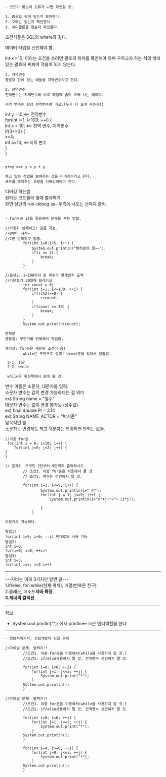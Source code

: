 ```
- 코드가 맞는데 오류가 나면 확인할 것.

1. 중괄호 짝이 맞는지 확인한다.
2. 오타는 없는지 확인한다.
3. 세미콜론을 했는지 확인한다.
```

조건식들은 SQL의 where와 같다.

데이터 타입을 선언해야 함.

int x =10; 이라는 조건을 쓰려면 괄호의 위치를 확인해야 하며
구하고자 하는 식의 밖에있는 괄호에 써봐야 적용이 되지 않는다.


```
1. 지역변수  
중괄호 안에 있는 애들을 지역변수라고 한다.  

2. 전역변수
전역변수는 지역변수와 비교 했을때 좀더 오래 사는 애이다.  

지역 변수는 항상 전역변수랑 비교.(누가 더 오래 사는지!)
```

int y =10;<== 전역변수  
for(int i=1; i<100; ++i) {  
    int x = 10; <== 전역 변수, 지역변수  
    if(3==3) {  
        x=4;  
        int a=10; <==지역 변수  
    }  
}  
```

y+=y ==> y = y + y

하고 있는 작업을 보여주는 것을 디버깅이라고 한다.
코드를 추적하는 과정을 디버깅이라고 한다.

```
디버깅 하는법  
원하는 코드줄에 옆에 벌레찍기.  
화면 상단의 run-debug as- 우측에 나오는 선택지 클릭.
```

- for문과 if를 활용하여 문제를 푸는 방법.

//자동차 브레이크! 같은 기능.  
//0부터 시작~  
//2번 반복하고 멈춤.  
		for(int i=0;i<5; i++) {  
			System.out.println("밤하늘의 펄~~");  
			if(i == 2) {  
				break;
			}
		}

//문제2. 1~100까지 중 짝수가 몇개인지 출력  
//카운트가 30일때 브레이크  
		int count = 0;  
		for(int i=1; i<=100; ++i) {  
			if((i%2)==0) {  
				++count;  
			}
			if(count == 30) {  
				break;  
			}
		}
		System.out.println(count);
```	
```
반복문  
공통점: 무언가를 반복해서 작업함.  

차이점: for문은 제한된 조건이 옴!  
        while은 무한으로 실행! break문을 걸어서 탈출함.

 2-1. for  
 2-2. while

 while은 통신쪽에서 보게 될 것.

```
 변수 이름은 소문자, 대문자를 입력.  
 소문자 변수는 값이 변경 가능하다는 걸 의미  
 ex) String name = "철수"  
 대문자 변수는 값이 변경 불가능 (상수값)  
ex) final double PI = 3.14    
ex) String NAME_ACTOR = "박서준"  
암묵적인 룰 .  
소문자는 변경해도 되고 대문자는 변경하면 안되는 값들.  
```
//이중 for문
 for(int i = 0; i<10; i++) {
	for(int j=0; j<2; j++) {
}
}  

// 문제1. 구구단 2단부터 9단까지 출력하시오.
		// 조건1. 이중 for문을 사용해서 풀 것.
		// 조건2. 변수는 선언하지 말 것.
			
		for(int i=2; i<=9; i++) {
				System.out.println(i+" 단");
				for(int j = 1; j<=9; j++) {
					System.out.println(i+"x"+j+"="+ (i*j));
					
				}
			}

이렇게도 가능하다.

방법1)  
for(int i=9; i>0; --i) 반대로도 사용 가능  
방법2)  
int i=0;  
for(i=0; i<0; ++i>)  
방법3)  
int x=5;  
for(int i=x; i<5 i++)
```
---
---자바는 아래 3가지만 알면 끝---  
1.if/else, for, while(현재 위치), 배열(반복문 친구)  
2.클래스, 메소드**자바 특징  
3.제네릭 컬렉션**

---
정보
 - System.out.println(""); 에서 println<== ln은 엔터역할을 한다.

---

```
- 정보처리기사, 신입개발자 단골 문제  

//파이널 문제. 별찍기!!  
		//조건1. 이중 for문을 이용해서(while을 사용하지 말 것.)
		//조건2. if/else사용하지 말 것, 전역변수 선언하지 말 것.

		for(int i=0; i<6; ++i) {
			for(int j=1; j<=i; ++j) {
				System.out.print("*");
			}
		System.out.println();
		}
```

```
//파이널 문제. 별찍기!!
		//조건1. 이중 for문을 이용해서(while을 사용하지 말 것.)
		//조건2. if/else사용하지 말 것, 전역변수 선언하지 말 것.

		for(int i=0; i<6; ++i) {
			for(int j=1; j<=i; ++j) {
				System.out.print("*");
			}
		System.out.println();
		}

		for(int i=4; i>=0; --i) {
			for(int j=0; j<=i; ++j) {
				System.out.print("*");
			}
		System.out.println();
		}
```
